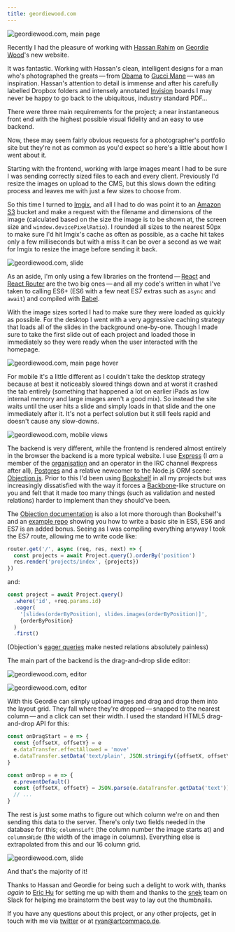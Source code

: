 ```yaml
---
title: geordiewood.com
---
```


![geordiewood.com, main page](/images/geordie-1.png)

Recently I had the pleasure of working with [Hassan Rahim](https://twitter.com/hassanrahim) on [Geordie Wood](http://geordiewood.com)'s new website.

It was fantastic. Working with Hassan's clean, intelligent designs for a man who's photographed the greats — from [Obama](http://geordiewood.com/projects/obama) to [Gucci Mane](https://twitter.com/GuwopSnap/status/745304872912818178) — was an inspiration. Hassan's attention to detail is immense and after his carefully labelled Dropbox folders and intensely annotated [Invision](https://www.invisionapp.com) boards I may never be happy to go back to the ubiquitous, industry standard PDF…

There were three main requirements for the project; a near instantaneous front end with the highest possible visual fidelity and an easy to use backend.

Now, these may seem fairly obvious requests for a photographer's portfolio site but they're not as common as you'd expect so here's a little about how I went about it.

Starting with the frontend, working with large images meant I had to be sure I was sending correctly sized files to each and every client. Previously I'd resize the images on upload to the CMS, but this slows down the editing process and leaves me with just a few sizes to choose from.

So this time I turned to [Imgix](http://imgix.com), and all I had to do was point it to an [Amazon S3](https://aws.amazon.com/s3/) bucket and make a request with the filename and dimensions of the image (calculated based on the size the image is to be shown at, the screen size and `window.devicePixelRatio`). I rounded all sizes to the nearest 50px to make sure I'd hit Imgix's cache as often as possible, as a cache hit takes only a few milliseconds but with a miss it can be over a second as we wait for Imgix to resize the image before sending it back.

![geordiewood.com, slide](/images/geordie-2.png)

As an aside, I'm only using a few libraries on the frontend — [React](https://facebook.github.io/react/) and [React Router](https://github.com/reactjs/react-router) are the two big ones — and all my code's written in what I've taken to calling ES6+ (ES6 with a few neat ES7 extras such as `async` and `await`) and compiled with [Babel](https://babeljs.io).

With the image sizes sorted I had to make sure they were loaded as quickly as possible. For the desktop I went with a very aggressive caching strategy that loads all of the slides in the background one-by-one. Though I made sure to take the first slide out of each project and loaded those in immediately so they were ready when the user interacted with the homepage.

![geordiewood.com, main page hover](/images/geordie-3.png)

For mobile it's a little different as I couldn't take the desktop strategy because at best it noticeably slowed things down and at worst it crashed the tab entirely (something that happened a lot on earlier iPads as low internal memory and large images aren't a good mix). So instead the site waits until the user hits a slide and simply loads in that slide and the one immediately after it. It's not a perfect solution but it still feels rapid and doesn't cause any slow-downs.

![geordiewood.com, mobile views](/images/geordie-4.png)

The backend is very different, while the frontend is rendered almost entirely in the browser the backend is a more typical website. I use [Express](http://expressjs.com) (I _am_ a member of the [organisation](https://github.com/orgs/expressjs/people) and an operator in the IRC channel #express after all), [Postgres](http://www.postgresql.org) and a relative newcomer to the Node.js ORM scene: [Objection.js](http://vincit.github.io/objection.js/). Prior to this I'd been using [Bookshelf](http://bookshelfjs.org) in all my projects but was increasingly dissatisfied with the way it forces a [Backbone](http://backbonejs.org)-like structure on you and felt that it made too many things (such as validation and nested relations) harder to implement than they should've been.

The [Objection documentation](http://vincit.github.io/objection.js/) is also a lot more thorough than Bookshelf's and an [example repo](https://github.com/Vincit/objection.js/tree/master/examples) showing you how to write a basic site in ES5, ES6 and ES7 is an added bonus. Seeing as I was compiling everything anyway I took the ES7 route, allowing me to write code like:

```js
router.get('/', async (req, res, next) => {
  const projects = await Project.query().orderBy('position')
  res.render('projects/index', {projects})
})
```

and:

```js
const project = await Project.query()
  .where('id', +req.params.id)
  .eager(
    '[slides(orderByPosition), slides.images(orderByPosition)]',
    {orderByPosition}
  )
  .first()
```

(Objection's [eager queries](http://vincit.github.io/objection.js/#eager-queries) make nested relations absolutely painless)

The main part of the backend is the drag-and-drop slide editor:

![geordiewood.com, editor](/images/geordie-5.png)

![geordiewood.com, editor](/images/geordie-6.png)

With this Geordie can simply upload images and drag and drop them into the layout grid. They fall where they're dropped — snapped to the nearest column — and a click can set their width. I used the standard HTML5 drag-and-drop API for this:

```js
const onDragStart = e => {
  const {offsetX, offsetY} = e
  e.dataTransfer.effectAllowed = 'move'
  e.dataTransfer.setData('text/plain', JSON.stringify({offsetX, offsetY}))
}

const onDrop = e => {
  e.preventDefault()
  const {offsetX, offsetY} = JSON.parse(e.dataTransfer.getData('text'))
  // ...
}
```

The rest is just some maths to figure out which column we're on and then sending this data to the server. There's only two fields needed in the database for this; `columnsLeft` (the column number the image starts at) and `columnsWide` (the width of the image in columns). Everything else is extrapolated from this and our 16 column grid.

![geordiewood.com, slide](/images/geordie-7.png)

And that's the majority of it!

Thanks to Hassan and Geordie for being such a delight to work with, thanks ​*again* to [Eric Hu](https://twitter.com/_EricHu) for setting me up with them and thanks to the [snek](https://snek.slack.com) team on Slack for helping me brainstorm the best way to lay out the thumbnails.

If you have any questions about this project, or any other projects, get in touch with me via [twitter](https://twitter.com/ccommma) or at [ryan@artcommaco.de](mailto:ryan@artcommaco.de).
